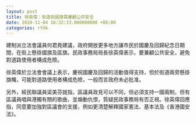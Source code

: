 ```yaml
---
layout: post
title: 徐英偉：街道掛國旗需兼顧公共安全
date: 2020-11-04 16:32:13.000000000 +08:00
categories: rthk
---
```


建制派立法會議員何君堯建議，政府開放更多地方讓市民於國慶及回歸紀念日期間，在街上懸掛國旗及區旗。民政事務局局長徐英偉表示，要兼顧公共安全，避免對道路使用者構成危險。

徐英偉於立法會會議上表示，慶祝國慶及回歸的活動值得支持，但於街道兩旁懸掛旗幟，可能對道路使用者構成危險，一般而言政府未必批准。

另外，經民聯議員梁美芬就指，區議員政見可以不同，但必須支持一國兩制，但有區議員唱與港獨有關的歌曲，並煽動仇恨，質疑民政事務局有否正視。徐英偉回應指，同意要加強對區議會的支援，例如更清楚解釋國家憲法、基本法及《香港國安法》。

